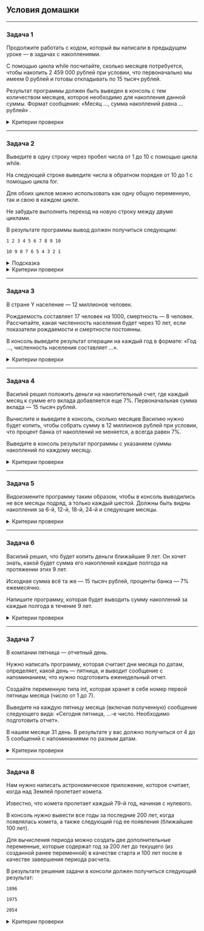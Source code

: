 ## Условия домашки

---
### Задача 1
Продолжите работать с кодом, который вы написали в предыдущем уроке — в задачах с накоплениями.

С помощью цикла while посчитайте, сколько месяцев потребуется, чтобы накопить 2 459 000 рублей при условии, что первоначально мы имеем 0 рублей и готовы откладывать по 15 тысяч рублей.

Результат программы должен быть выведен в консоль с тем количеством месяцев, которое необходимо для накопления данной суммы. Формат сообщения: «Месяц …, сумма накоплений равна … рублей» .
<details>
  <summary>Критерии проверки</summary>

- Применили цикл while для решения задания.
- В консоль вывели по порядку суммы накоплений за каждый месяц.
- Инициализировали переменную для обозначения вклада.
- Инициализировали переменную для суммы накоплений.
</details>

---
### Задача 2
Выведите в одну строку через пробел числа от 1 до 10 с помощью цикла while.

На следующей строке выведите числа в обратном порядке от 10 до 1 с помощью цикла for.

Для обоих циклов можно использовать как одну общую переменную, так и свою в каждом цикле.

Не забудьте выполнить переход на новую строку между двумя циклами.

В результате программы вывод должен получиться следующим:

```1 2 3 4 5 6 7 8 9 10```

```10 9 8 7 6 5 4 3 2 1```
<details>
  <summary>Подсказка</summary>

Чтобы вывести числа в одну строку, вместо __System.out.println();__ используйте System.out.print(); — без ln. Не забудьте в скобках добавить пробел, иначе все числа слипнутся.

Чтобы результаты каждого цикла были на отдельной строке, между блоками кода добавьте команду __System.out.println();__
</details>
<details>
  <summary>Критерии проверки</summary>

- Для вывода чисел от 1 до 10 использовали цикл while.
- Для вывода чисел от 10 до 1 использовали цикл for.
- Последовательности чисел вывели на разных строках.
- Для обоих циклов использовали одну или две переменные.
</details>

---
### Задача 3
В стране Y население — 12 миллионов человек.

Рождаемость составляет 17 человек на 1000, смертность — 8 человек. Рассчитайте, какая численность населения будет через 10 лет, если показатели рождаемости и смертности постоянны.

В консоль выведите результат операции на каждый год в формате: «Год …, численность населения составляет …».
<details>
  <summary>Критерии проверки</summary>

- Для решения задачи использовали конструкцию цикла.
- В консоль вывели результат операции на каждый год в формате: «Год …, численность населения составляет …».
- Инициализировали переменные, которые содержат в себе данные о рождаемости, общей численности и смертности.
- Названия переменных подчиняются правилу camelCase.
</details>

---
### Задача 4
Василий решил положить деньги на накопительный счет, где каждый месяц к сумме его вклада добавляется еще 7%. Первоначальная сумма вклада — 15 тысяч рублей.

Вычислите и выведите в консоль, сколько месяцев Василию нужно будет копить, чтобы собрать сумму в 12 миллионов рублей при условии, что процент банка от накоплений не меняется, а всегда равен 7%.

Выведите в консоль результат программы с указанием суммы накоплений по каждому месяцу.
<details>
  <summary>Критерии проверки</summary>

- Инициализировали переменную, хранящую в себе сумму накоплений.
- Использовали цикл для подсчета количества месяцев.
- В консоль вывели результат количества месяцев и промежуточных сумм накоплений.
</details>

---
### Задача 5
Видоизмените программу таким образом, чтобы в консоль выводились не все месяцы подряд, а только каждый шестой. Должны быть видны накопления за 6-й, 12-й, 18-й, 24-й и следующие месяцы.
<details>
  <summary>Критерии проверки</summary>

- Инициализировали переменную, хранящую в себе сумму накоплений.
- Использовали цикл для подсчета количества месяцев.
- В консоль вывели результат количества месяцев и промежуточных сумм накоплений каждого 6-го месяца.
</details>

---
### Задача 6
Василий решил, что будет копить деньги ближайшие 9 лет. Он хочет знать, какой будет сумма его накоплений каждые полгода на протяжении этих 9 лет.

Исходная сумма всё та же — 15 тысяч рублей, проценты банка — 7% ежемесячно.

Напишите программу, которая будет выводить сумму накоплений за каждые полгода в течение 9 лет.
<details>
  <summary>Критерии проверки</summary>

- Инициализировали переменную, хранящую в себе сумму накоплений.
- Использовали цикл для подсчета количества месяцев.
- В консоль вывели результат количества месяцев и промежуточных сумм накоплений каждого 6-го месяца.
</details>

---
### Задача 7
В компании пятница — отчетный день.

Нужно написать программу, которая считает дни месяца по датам, определяет, какой день — пятница, и выводит сообщение с напоминанием, что нужно подготовить еженедельный отчет.

Создайте переменную типа int, которая хранит в себе номер первой пятницы месяца (число от 1 до 7).

Выведите на каждую пятницу месяца (включая полученную) сообщение следующего вида: «Сегодня пятница, ...-е число. Необходимо подготовить отчет».

В нашем месяце 31 день. В результате у вас должно получиться от 4 до 5 сообщений с напоминаниями по разным датам.
<details>
  <summary>Критерии проверки</summary>

- Инициализировали переменную, хранящую в себе дату.
- Создали цикл.
- Условия цикла записали корректно.
- Условия задачи соблюдаются и выполняются.
- Сообщение в консоль выводится корректно и учитывает все значения переменной.
</details>

---
### Задача 8
Нам нужно написать астрономическое приложение, которое считает, когда над Землей пролетает комета.

Известно, что комета пролетает каждый 79-й год, начиная с нулевого.

В консоль нужно вывести все годы за последние 200 лет, когда появлялась комета, а также следующий год ее появления (ближайшие 100 лет).

Для вычисления периода можно создать две дополнительные переменные, которые содержат год за 200 лет до текущего (из созданной ранее переменной) в качестве старта и 100 лет после в качестве завершения периода расчета.

В результате решения задачи в консоли должен получиться следующий результат:

```1896```

```1975```

```2054```
<details>
  <summary>Критерии проверки</summary>

- Соблюдаются все условия задачи.
- Операцию цикла написали без ошибок.
- Цикл выводит корректные значения.
- Значения переменным присвоили корректно.
</details>